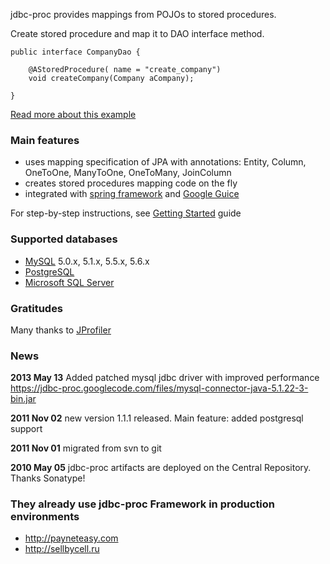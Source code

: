 jdbc-proc provides mappings from POJOs to stored procedures.

Create stored procedure and map it to DAO interface method.
```
public interface CompanyDao {

    @AStoredProcedure( name = "create_company")
    void createCompany(Company aCompany);

}
```

[Read more about this example](ExampleCreateCompany.md)

### Main features ###
  * uses mapping specification of JPA with annotations: Entity, Column, OneToOne, ManyToOne, OneToMany, JoinColumn
  * creates stored procedures mapping code on the fly
  * integrated with [spring framework](http://www.springsource.org) and [Google Guice](http://google-guice.googlecode.com)

For step-by-step instructions, see [Getting Started](GettingStarted.md) guide

### Supported databases ###
  * [MySQL](http://mysql.com) 5.0.x, 5.1.x, 5.5.x, 5.6.x
  * [PostgreSQL](http://postgresql.org)
  * [Microsoft SQL Server](http://www.microsoft.com/sqlserver)

### Gratitudes ###
Many thanks to [JProfiler](http://www.ej-technologies.com/products/jprofiler/overview.html)

### News ###
**2013 May 13** Added patched mysql jdbc driver with improved performance https://jdbc-proc.googlecode.com/files/mysql-connector-java-5.1.22-3-bin.jar

**2011 Nov 02** new version 1.1.1 released. Main feature: added postgresql support

**2011 Nov 01** migrated from svn to git

**2010 May 05** jdbc-proc artifacts are deployed on the Central Repository. Thanks Sonatype!

### They already use jdbc-proc Framework in production environments ###

  * http://payneteasy.com
  * http://sellbycell.ru
